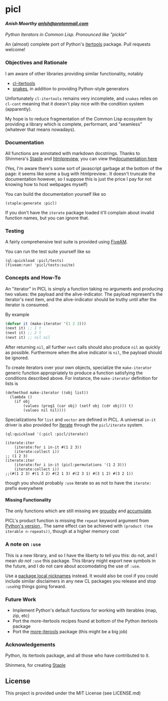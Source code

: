 # picl
#### _Anish Moorthy <anlsh@protonmail.com>_

*Python Iterators in Common Lisp. Pronounced like "pickle"*

An (almost) complete port of Python's
[itertools](https://docs.python.org/3.8/library/itertools.html) package.
Pull requests welcome!

### Objectives and Rationale

I am aware of other libraries providing similar functionality, notably
- [cl-itertools](https://github.com/mabragor/cl-itertools)
- [snakes](https://github.com/BnMcGn/snakes), in addition to providing
  Python-style generators

Unfortunately `cl-itertools` remains very incomplete,
and `snakes` relies on `cl-cont` meaning that it doesn't play nice
with the condition system (apparently).

My hope is to reduce fragmentation of the Common Lisp ecosystem by providing a
library which is complete, performant, and "seamless" (whatever that means
nowadays).

### Documentation
All functions are annotated with markdown docstrings. Thanks to Shinmera's
[Staple](https://github.com/Shinmera/staple) and [htmlpreview](https://github.com/htmlpreview/htmlpreview.github.com),
you can view the[documentation here](https://htmlpreview.github.io/?https://github.com/anlsh/picl/blob/master/docs/index.html)

(Yes, I'm aware there's some sort of javascript garbage at the bottom of the
  page: it seems like some a bug with htmlpreview:. It doesn't truncate the
  documentation however, so I suppose this is just the price I pay for not
  knowing how to host webpages myself)

You can build the documentation yourself like so

``` common-lisp
(staple:generate :picl)
```

If you don't have the `iterate` package loaded it'll complain about invalid
function names, but you can ignore that.

### Testing
A fairly comprehensive test suite is provided using
[FiveAM](https://common-lisp.net/project/fiveam/).

You can run the test suite yourself like so

``` common-lisp
(ql:quickload :picl/tests)
(fiveam:run! 'picl/tests:suite)
```

### Concepts and How-To

An "iterator" in PICL is simply a function taking no arguments and producing two
values: the payload and the alive-indicator. The payload represent's the
iterator's next item, and the alive-indicator should be truthy until after the
iterator is consumed.

By example

```lisp
(defvar it (make-iterator '(1 2 3)))
(next it) ;; 1 t
(next it) ;; 2 t
(next it) ;; nil nil
```
After returning `nil`, all further `next` calls should also produce `nil` as
quickly as possible. Furthermore when the alive indicator is `nil`, the payload
should be ignored.

To create iterators over your own objects, specialize the `make-iterator`
generic function appropriately to produce a function satisfying the conditions
described above. For instance, the `make-iterator` definition for lists is

``` common-lisp
(defmethod make-iterator ((obj list))
  (lambda ()
    (if obj
        (values (prog1 (car obj) (setf obj (cdr obj))) t)
        (values nil nil))))
```
Specializations for `list` and `vector` are defined in PICL. A universal `in-it`
driver is also provided for [Iterate](https://common-lisp.net/project/iterate/)
through the `picl/iterate` system.

``` common-lisp
(ql:quickload '(:picl :picl/iterate))

(iterate:iter
    (iterate:for i in-it #(1 2 3))
    (iterate:collect i))
;; (1 2 3)
(iterate:iter
    (iterate:for i in-it (picl:permutations '(1 2 3)))
    (iterate:collect i))
;;(#(1 2 3) #(1 3 2) #(2 1 3) #(2 3 1) #(3 1 2) #(3 2 1))
```
though you should probably `:use` iterate so as not to have the `iterate:` prefix
everywhere

#### Missing Functionality
The only functions which are still missing are
[groupby](https://docs.python.org/3.8/library/itertools.html#itertools.groupby)
and
[accumulate](https://docs.python.org/3.8/library/itertools.html#itertools.accumulate).

PICL's product function is missing the `repeat` keyword argument from
[Python's version ](https://docs.python.org/3.8/library/itertools.html#itertools.product).
The same effect can be achieved with `(product (tee iterable n-repeats))`,
though at a higher memory cost

### A note on `:use`

This is a new library, and so I have the liberty to tell you this: do not, and I
mean *do not* `:use` this package. This library might export new symbols in the
future, and I do not care about accomodating the use of `:use`.

Use a [package local
nicknames]((https://gist.github.com/phoe/2b63f33a2a4727a437403eceb7a6b4a3))
instead. It would also be cool if you could include similar disclaimers in any
new CL packages you release and stop `:use`ing things going forward.

### Future Work
- Implement Python's default functions for working with iterables (map, zip, etc)
- Port the more-itertools recipes found at bottom of the Python itertools
package
- Port the [more-iterools](https://pypi.org/project/more-itertools/) package
(this might be a big job)

### Acknowledgements

Python, its itertools package, and all those who have contributed to it.

Shinmera, for creating [Staple](https://github.com/shinmera/staple)

## License

This project is provided under the MIT License (see LICENSE.md)
